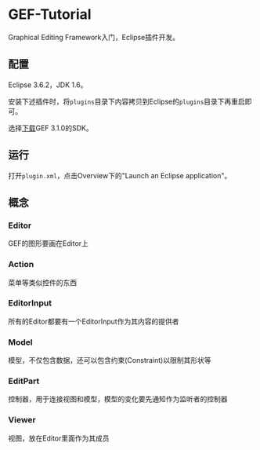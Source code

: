 # GEF-Tutorial

Graphical Editing Framework入门，Eclipse插件开发。

## 配置

Eclipse 3.6.2，JDK 1.6。

安装下述插件时，将`plugins`目录下内容拷贝到Eclipse的`plugins`目录下再重启即可。

选择[下载](https://www.eclipse.org/gef/downloads/index.php)GEF 3.1.0的SDK。

## 运行

打开`plugin.xml`，点击Overview下的"Launch an Eclipse application"。

## 概念

### Editor

GEF的图形要画在Editor上

### Action

菜单等类似控件的东西

### EditorInput

所有的Editor都要有一个EditorInput作为其内容的提供者

### Model

模型，不仅包含数据，还可以包含约束(Constraint)以限制其形状等

### EditPart

控制器，用于连接视图和模型，模型的变化要先通知作为监听者的控制器

### Viewer

视图，放在Editor里面作为其成员

